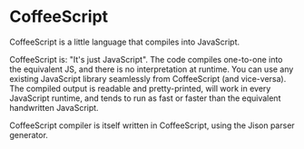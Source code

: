 # CoffeeScript

CoffeeScript is a little language that compiles into JavaScript.

CoffeeScript is: "It's just JavaScript". The code compiles one-to-one into the equivalent JS, and there is no interpretation at runtime. You can use any existing JavaScript library seamlessly from CoffeeScript (and vice-versa). The compiled output is readable and pretty-printed, will work in every JavaScript runtime, and tends to run as fast or faster than the equivalent handwritten JavaScript.

CoffeeScript compiler is itself written in CoffeeScript, using the Jison parser generator. 
